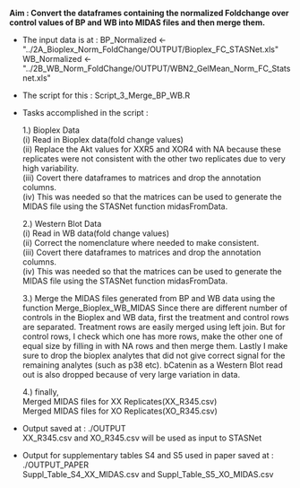
**Aim : Convert the dataframes containing the normalized Foldchange over control values of BP and WB into MIDAS files and then merge them.**

* The input data is at : 
BP_Normalized <- "../2A_Bioplex_Norm_FoldChange/OUTPUT/Bioplex_FC_STASNet.xls"
WB_Normalized <- "../2B_WB_Norm_FoldChange/OUTPUT/WBN2_GelMean_Norm_FC_Statsnet.xls"

* The script for this : Script_3_Merge_BP_WB.R

* Tasks accomplished in the script :   

  1.) Bioplex Data  
  (i) Read in Bioplex data(fold change values)   
  (ii) Replace the Akt values for XXR5 and XOR4 with NA because these replicates were not consistent with the other two replicates due to very high variability.   
  (iii) Covert there dataframes to matrices and drop the annotation columns.   
  (iv) This was needed so that the matrices can be used to generate the MIDAS file using the STASNet function midasFromData.   


  2.) Western Blot Data   
  (i) Read in WB data(fold change values)    
  (ii) Correct the nomenclature where needed to make consistent.   
  (iii) Covert there dataframes to matrices and drop the annotation columns.   
  (iv) This was needed so that the matrices can be used to generate the MIDAS file using the STASNet function midasFromData.   

  3.) Merge the MIDAS files generated from BP and WB data using the function Merge_Bioplex_WB_MIDAS
  Since there are different number of controls in the Bioplex and WB data, first the treatment and control rows are separated. Treatment rows are easily merged using     left join. But for control rows, I check which one has more rows, make the other one of equal size by filling in with NA rows and then merge them.
  Lastly I make sure to drop the bioplex analytes that did not give correct signal for the remaining analytes (such as p38 etc). bCatenin as a Western Blot read out is   also dropped because of very large variation in data.

  4.) finally,  
  Merged MIDAS files for XX Replicates(XX_R345.csv)   
  Merged MIDAS files for XO Replicates(XO_R345.csv)  


* Output saved at : ./OUTPUT   
XX_R345.csv and XO_R345.csv will be used as input to STASNet

* Output for supplementary tables S4 and S5 used in paper saved at : ./OUTPUT_PAPER   
Suppl_Table_S4_XX_MIDAS.csv and Suppl_Table_S5_XO_MIDAS.csv





